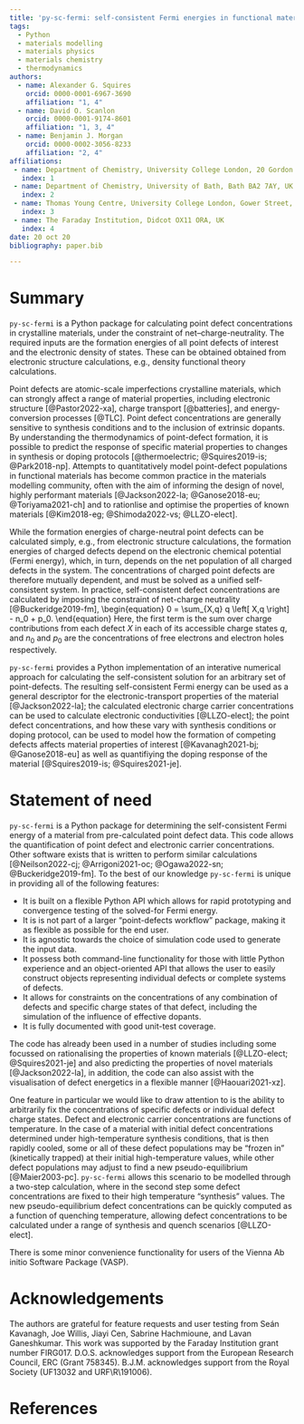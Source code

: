 ```yaml
---
title: 'py-sc-fermi: self-consistent Fermi energies in functional materials'
tags:
  - Python
  - materials modelling
  - materials physics
  - materials chemistry
  - thermodynamics
authors:
  - name: Alexander G. Squires 
    orcid: 0000-0001-6967-3690
    affiliation: "1, 4"
  - name: David O. Scanlon
    orcid: 0000-0001-9174-8601
    affiliation: "1, 3, 4"
  - name: Benjamin J. Morgan 
    orcid: 0000-0002-3056-8233
    affiliation: "2, 4"
affiliations:
 - name: Department of Chemistry, University College London, 20 Gordon Street, London WC1H 0AJ, UK
   index: 1
 - name: Department of Chemistry, University of Bath, Bath BA2 7AY, UK
   index: 2
 - name: Thomas Young Centre, University College London, Gower Street, London WC1E 6BT, UK
   index: 3
 - name: The Faraday Institution, Didcot OX11 ORA, UK
   index: 4
date: 20 oct 20
bibliography: paper.bib

---
```


# Summary

`py-sc-fermi` is a Python package for calculating point defect concentrations in crystalline materials, under the constraint of net&ndash;charge-neutrality.
The required inputs are the formation energies of all point defects of interest and the electronic density of states.
These can be obtained obtained from electronic structure calculations, e.g., density functional theory calculations.

Point defects are atomic-scale imperfections crystalline materials, which can strongly affect a range of material properties, including electronic structure [@Pastor2022-xa], charge transport [@batteries], and energy-conversion processes [@TLC].
Point defect concentrations are generally sensitive to synthesis conditions and to the inclusion of extrinsic dopants.
By understanding the thermodynamics of point-defect formation, it is possible to predict the response of specific material properties to changes in synthesis or doping protocols [@thermoelectric; @Squires2019-is; @Park2018-np].
Attempts to quantitatively model point-defect populations in functional materials has become common practice in the materials modelling community, often with the aim of informing the design of novel, highly performant materials [@Jackson2022-la; @Ganose2018-eu; @Toriyama2021-ch] and to rationlise and optimise the properties of known materials [@Kim2018-eg; @Shimoda2022-vs; @LLZO-elect]. 

While the formation energies of charge-neutral point defects can be calculated simply, e.g., from electronic structure calculations, the formation energies of charged defects depend on the electronic chemical potential (Fermi energy), which, in turn, depends on the net population of all charged defects in the system.
The concentrations of charged point defects are therefore mutually dependent, and must be solved as a unified self-consistent system.
In practice, self-consistent defect concentrations are calculated by imposing the constraint of net-charge neutrality [@Buckeridge2019-fm],
\begin{equation}
0 = \sum_{X,q} q \left[ X,q \right] - n_0 + p_0.
\end{equation}
Here, the first term is the sum over charge contributions from each defect $X$ in each of its accessible charge states $q$, and $n_0$ and $p_0$ are the concentrations of free electrons and electron holes respectively.

`py-sc-fermi` provides a Python implementation of an interative numerical approach for calculating the self-consistent solution for an arbitrary set of point-defects.
The resulting self-consistent Fermi energy can be used as a general descriptor for the electronic-transport properties of the material [@Jackson2022-la]; the calculated electronic charge carrier concentrations can be used to calculate electronic conductivities [@LLZO-elect]; the point defect concentrations, and how these vary with synthesis conditions or doping protocol, can be used to model how the formation of competing defects affects material properties of interest [@Kavanagh2021-bj; @Ganose2018-eu] as well as quantifiying the doping response of the material [@Squires2019-is; @Squires2021-je].

# Statement of need

`py-sc-fermi` is a Python package for determining the self-consistent Fermi energy of a material from pre-calculated point defect data.
This code allows the quantification of point defect and electronic carrier concentrations.
Other software exists that is written to perform similar calculations [@Neilson2022-cj; @Arrigoni2021-oc; @Ogawa2022-sn; @Buckeridge2019-fm].
To the best of our knowledge `py-sc-fermi` is unique in providing all of the following features:

- It is built on a flexible Python API which allows for rapid prototyping and convergence testing of the solved-for Fermi energy.
- It is is not part of a larger &ldquo;point-defects workflow&rdquo; package, making it as flexible as possible for the end user.
- It is agnostic towards the choice of simulation code used to generate the input data.
- It possess both command-line functionality for those with little Python experience and an object-oriented API that allows the user to easily construct objects representing individual defects or complete systems of defects.
- It allows for constraints on the concentrations of any combination of defects and specific charge states of that defect, including the simulation of the influence of effective dopants.
- It is fully documented with good unit-test coverage.

The code has already been used in a number of studies including some focussed on rationalising the 
properties of known materials [@LLZO-elect; @Squires2021-je] and also predicting the properties of novel materials [@Jackson2022-la], in addition, the code can also assist with the visualisation of defect energetics in a flexible manner [@Haouari2021-xz].

One feature in particular we would like to draw attention to is the ability to arbitrarily fix the concentrations of specific defects or individual defect charge states.
Defect and electronic carrier concentrations are functions of temperature.
In the case of a material with initial defect concentrations determined under high-temperature synthesis conditions, that is then rapidly cooled, some or all of these defect populations may be &ldquo;frozen in&rdquo; (kinetically trapped) at their initial high-temperature values, while other defect populations may adjust to find a new pseudo-equilibrium [@Maier2003-pc]. 
`py-sc-fermi` allows this scenario to be modelled through a two-step calculation, where in the second step some defect concentrations are fixed to their high temperature &ldquo;synthesis&rdquo; values.
The new pseudo-equilibrium defect concentrations can be quickly computed as a function of quenching temperature, allowing defect concentrations to be calculated under a range of synthesis and quench scenarios [@LLZO-elect].  

There is some minor convenience functionality for users of the Vienna Ab initio Software Package (VASP).

# Acknowledgements

The authors are grateful for feature requests and user testing from Seán Kavanagh, Joe Willis, Jiayi Cen, Sabrine Hachmioune, and Lavan Ganeshkumar.
This work was supported by the Faraday Institution grant number FIRG017. D.O.S. acknowledges support from the European Research Council, ERC (Grant 758345).
B.J.M. acknowledges support from the Royal Society (UF13032 and URF\\R\\191006).

# References
